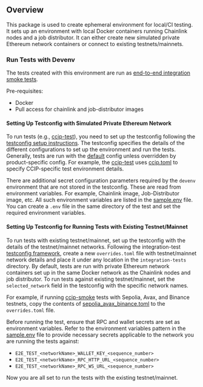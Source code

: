 ## Overview

This package is used to create ephemeral environment for local/CI testing. 
It sets up an environment with local Docker containers running Chainlink nodes and a job distributor. 
It can either create new simulated private Ethereum network containers or connect to existing testnets/mainnets.

### Run Tests with Devenv

The tests created with this environment are run as [end-to-end integration smoke tests](../../smoke).

Pre-requisites:
- Docker
- Pull access for chainlink and job-distributor images

#### Setting Up Testconfig with Simulated Private Ethereum Network

To run tests (e.g., [ccip-test](../../smoke/ccipv1_6_test.go)), 
you need to set up the testconfig following the [testconfig setup instructions](../../testconfig/README.md). 
The testconfig specifies the details of the different configurations to set up the environment and run the tests. 
Generally, tests are run with the [default](../../testconfig/default.toml) config unless overridden by product-specific config. 
For example, the [ccip-test](../../smoke/ccipv1_6_test.go) uses [ccip.toml](../../testconfig/ccip/ccip.toml) to specify 
CCIP-specific test environment details.

There are additional secret configuration parameters required by the `devenv` environment that are not stored in the testconfig. 
These are read from environment variables. For example, Chainlink image, Job-Distributor image, etc. 
All such environment variables are listed in the [sample.env](./.sample.env) file. 
You can create a `.env` file in the same directory of the test and set the required environment variables.

#### Setting Up Testconfig for Running Tests with Existing Testnet/Mainnet

To run tests with existing testnet/mainnet, set up the testconfig with the details of the testnet/mainnet networks. 
Following the integration-test [testconfig framework](../../testconfig/README.md#configuration-and-overrides), 
create a new `overrides.toml` file with testnet/mainnet network details and place it under any location in the `integration-tests` directory. 
By default, tests are run with private Ethereum network containers set up in the same Docker network as 
the Chainlink nodes and job distributor. To run tests against existing testnet/mainnet, 
set the `selected_network` field in the testconfig with the specific network names.

For example, if running [ccip-smoke](../../smoke/ccipv1_6_test.go) tests with Sepolia, Avax, and Binance testnets, 
copy the contents of [sepolia_avax_binance.toml](../../testconfig/ccip/overrides/sepolia_avax_binance.toml) 
to the `overrides.toml` file.

Before running the test, ensure that RPC and wallet secrets are set as environment variables. 
Refer to the environment variables pattern in the [sample.env](./.sample.env) file to 
provide necessary secrets applicable to the network you are running the tests against:
- `E2E_TEST_<networkName>_WALLET_KEY_<sequence_number>`
- `E2E_TEST_<networkName>_RPC_HTTP_URL_<sequence_number>`
- `E2E_TEST_<networkName>_RPC_WS_URL_<sequence_number>`

Now you are all set to run the tests with the existing testnet/mainnet.